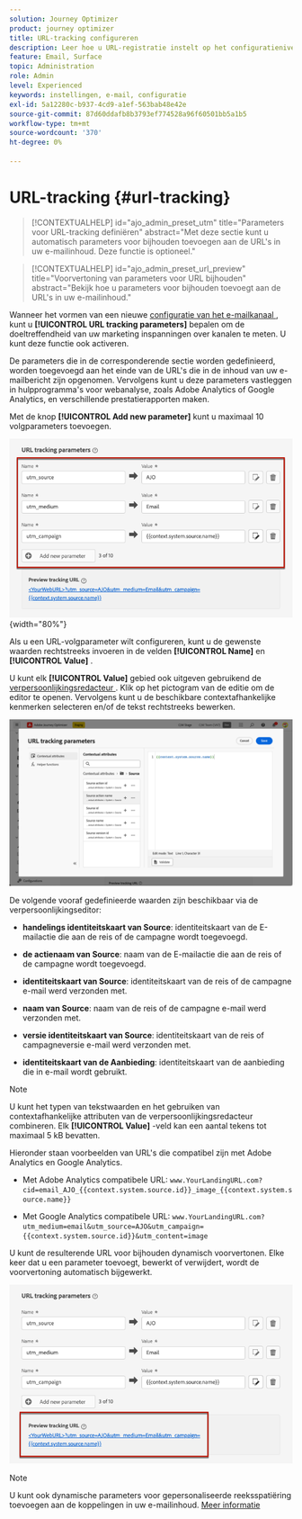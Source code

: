 ```yaml
---
solution: Journey Optimizer
product: journey optimizer
title: URL-tracking configureren
description: Leer hoe u URL-registratie instelt op het configuratieniveau van het e-mailkanaal
feature: Email, Surface
topic: Administration
role: Admin
level: Experienced
keywords: instellingen, e-mail, configuratie
exl-id: 5a12280c-b937-4cd9-a1ef-563bab48e42e
source-git-commit: 87d60ddafb8b3793ef774528a96f60501bb5a1b5
workflow-type: tm+mt
source-wordcount: '370'
ht-degree: 0%

---
```


# URL-tracking {#url-tracking}

>[!CONTEXTUALHELP]
>id="ajo_admin_preset_utm"
>title="Parameters voor URL-tracking definiëren"
>abstract="Met deze sectie kunt u automatisch parameters voor bijhouden toevoegen aan de URL&#39;s in uw e-mailinhoud. Deze functie is optioneel."

>[!CONTEXTUALHELP]
>id="ajo_admin_preset_url_preview"
>title="Voorvertoning van parameters voor URL bijhouden"
>abstract="Bekijk hoe u parameters voor bijhouden toevoegt aan de URL&#39;s in uw e-mailinhoud."

Wanneer het vormen van een nieuwe [ configuratie van het e-mailkanaal ](email-settings.md), kunt u **[!UICONTROL URL tracking parameters]** bepalen om de doeltreffendheid van uw marketing inspanningen over kanalen te meten. U kunt deze functie ook activeren.

De parameters die in de corresponderende sectie worden gedefinieerd, worden toegevoegd aan het einde van de URL&#39;s die in de inhoud van uw e-mailbericht zijn opgenomen. Vervolgens kunt u deze parameters vastleggen in hulpprogramma&#39;s voor webanalyse, zoals Adobe Analytics of Google Analytics, en verschillende prestatierapporten maken.

Met de knop **[!UICONTROL Add new parameter]** kunt u maximaal 10 volgparameters toevoegen.

![](assets/preset-url-tracking.png){width="80%"}

Als u een URL-volgparameter wilt configureren, kunt u de gewenste waarden rechtstreeks invoeren in de velden **[!UICONTROL Name]** en **[!UICONTROL Value]** .

U kunt elk **[!UICONTROL Value]** gebied ook uitgeven gebruikend de [ verpersoonlijkingsredacteur ](../personalization/personalization-build-expressions.md). Klik op het pictogram van de editie om de editor te openen. Vervolgens kunt u de beschikbare contextafhankelijke kenmerken selecteren en/of de tekst rechtstreeks bewerken.

![](assets/preset-url-tracking-editor.png)

De volgende vooraf gedefinieerde waarden zijn beschikbaar via de verpersoonlijkingseditor:

* **handelings identiteitskaart van Source**: identiteitskaart van de E-mailactie die aan de reis of de campagne wordt toegevoegd.

* **de actienaam van Source**: naam van de E-mailactie die aan de reis of de campagne wordt toegevoegd.

* **identiteitskaart van Source**: identiteitskaart van de reis of de campagne e-mail werd verzonden met.

* **naam van Source**: naam van de reis of de campagne e-mail werd verzonden met.

* **versie identiteitskaart van Source**: identiteitskaart van de reis of campagneversie e-mail werd verzonden met.

* **identiteitskaart van de Aanbieding**: identiteitskaart van de aanbieding die in e-mail wordt gebruikt.

>[!NOTE]
>
>U kunt het typen van tekstwaarden en het gebruiken van contextafhankelijke attributen van de verpersoonlijkingsredacteur combineren. Elk **[!UICONTROL Value]** -veld kan een aantal tekens tot maximaal 5 kB bevatten.

<!--You can drag and drop the parameters to reorder them.-->

Hieronder staan voorbeelden van URL&#39;s die compatibel zijn met Adobe Analytics en Google Analytics.

* Met Adobe Analytics compatibele URL: `www.YourLandingURL.com?cid=email_AJO_{{context.system.source.id}}_image_{{context.system.source.name}}`

* Met Google Analytics compatibele URL: `www.YourLandingURL.com?utm_medium=email&utm_source=AJO&utm_campaign={{context.system.source.id}}&utm_content=image`

U kunt de resulterende URL voor bijhouden dynamisch voorvertonen. Elke keer dat u een parameter toevoegt, bewerkt of verwijdert, wordt de voorvertoning automatisch bijgewerkt.

![](assets/preset-url-tracking-preview.png)

>[!NOTE]
>
>U kunt ook dynamische parameters voor gepersonaliseerde reeksspatiëring toevoegen aan de koppelingen in uw e-mailinhoud. [Meer informatie](surface-personalization.md#personalize-url-tracking)
